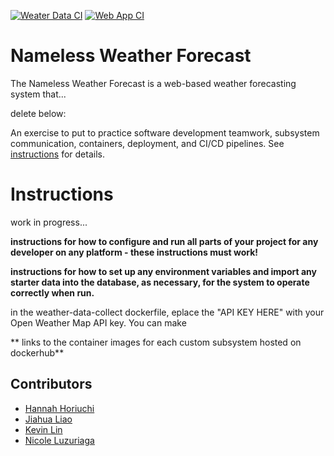 [![Weater Data CI](https://github.com/software-students-spring2024/5-final-project-spring-2024-namelessssss/actions/workflows/weatherDataCollect.yml/badge.svg?branch=main)](https://github.com/software-students-spring2024/5-final-project-spring-2024-namelessssss/actions/workflows/weatherDataCollect.yml)
[![Web App CI](https://github.com/software-students-spring2024/5-final-project-spring-2024-namelessssss/actions/workflows/webApp.yml/badge.svg)](https://github.com/software-students-spring2024/5-final-project-spring-2024-namelessssss/actions/workflows/webApp.yml)

# Nameless Weather Forecast

The Nameless Weather Forecast is a web-based weather forecasting system that...

delete below:

An exercise to put to practice software development teamwork, subsystem communication, containers, deployment, and CI/CD pipelines. See [instructions](./instructions.md) for details.

# Instructions
work in progress...

**instructions for how to configure and run all parts of your project for any developer on any platform - these instructions must work!**

**instructions for how to set up any environment variables and import any starter data into the database, as necessary, for the system to operate correctly when run.**

in the weather-data-collect dockerfile, eplace the "API KEY HERE" with your Open Weather Map API key. 
You can make 


** links to the container images for each custom subsystem hosted on dockerhub**


## Contributors

- [Hannah Horiuchi](https://github.com/hah8236)
- [Jiahua Liao](https://github.com/Jiahuita)
- [Kevin Lin](https://github.com/Kalados)
- [Nicole Luzuriaga](https://github.com/nicjluz)